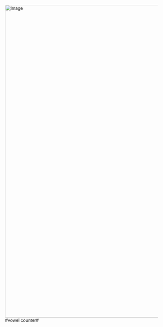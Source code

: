 <img width="1031" alt="Image" src="https://github.com/user-attachments/assets/82369099-4c03-4fff-8d5f-9e088eed1895" />
#vowel counter#
